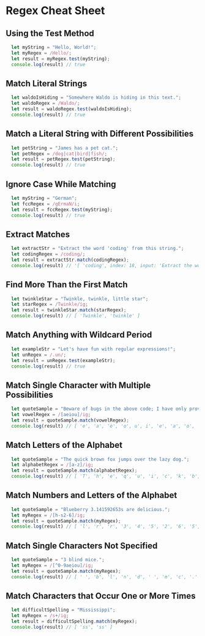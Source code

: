 # Regex Cheat Sheet

## Using the Test Method
```javascript
  let myString = "Hello, World!";
  let myRegex = /Hello/;
  let result = myRegex.test(myString);
  console.log(result) // true
```

## Match Literal Strings
```javascript
  let waldoIsHiding = "Somewhere Waldo is hiding in this text.";
  let waldoRegex = /Waldo/;
  let result = waldoRegex.test(waldoIsHiding);
  console.log(result) // true
```

## Match a Literal String with Different Possibilities
```javascript
  let petString = "James has a pet cat.";
  let petRegex = /dog|cat|bird|fish/;
  let result = petRegex.test(petString);
  console.log(result) // true
```

## Ignore Case While Matching
```javascript
  let myString = "German";
  let fccRegex = /gErmaN/i;
  let result = fccRegex.test(myString);
  console.log(result) // true
```

## Extract Matches
```javascript
  let extractStr = "Extract the word 'coding' from this string.";
  let codingRegex = /coding/;
  let result = extractStr.match(codingRegex);
  console.log(result) // '[ 'coding', index: 18, input: 'Extract the word \'coding\' from this string.' ]
```

## Find More Than the First Match
```javascript
  let twinkleStar = "Twinkle, twinkle, little star";
  let starRegex = /Twinkle/ig;
  let result = twinkleStar.match(starRegex);
  console.log(result) // [ 'Twinkle', 'twinkle' ]
```

## Match Anything with Wildcard Period
```javascript
  let exampleStr = "Let's have fun with regular expressions!";
  let unRegex = /.un/;
  let result = unRegex.test(exampleStr);
  console.log(result) // true
```

## Match Single Character with Multiple Possibilities
```javascript
  let quoteSample = "Beware of bugs in the above code; I have only proved it correct, not tried it.";
  let vowelRegex = /[aeiou]/ig;
  let result = quoteSample.match(vowelRegex);
  console.log(result) // [ 'e', 'a', 'e', 'o', u', i', 'e', 'a', 'o', 'e', 'o', 'e', 'I', 'a', 'e', 'o', 'o', 'e', 'i', 'o', 'e', 'o', 'i', 'e', 'i' ]
```

## Match Letters of the Alphabet
```javascript
  let quoteSample = "The quick brown fox jumps over the lazy dog.";
  let alphabetRegex = /[a-z]/ig;
  let result = quoteSample.match(alphabetRegex);
  console.log(result) // [ 'T', 'h', 'e', 'q', 'u', 'i', 'c', 'k', 'b', 'r', 'o', 'w', 'n', 'f', 'o', 'x', 'j', 'u', 'm', 'p', 's', 'o', 'v', 'e', 'r', 't', 'h', 'e', 'l', 'a', 'z', 'y', 'd', 'o', 'g' ]
```

## Match Numbers and Letters of the Alphabet
```javascript
  let quoteSample = "Blueberry 3.141592653s are delicious.";
  let myRegex = /[h-s2-6]/ig;
  let result = quoteSample.match(myRegex); 
  console.log(result) // [ 'l', 'r', 'r', '3', '4', '5', '2', '6', '5', '3', 's', 'r', 'l', 'i', 'i', 'o', 's' ]
```

## Match Single Characters Not Specified
```javascript
  let quoteSample = "3 blind mice.";
  let myRegex = /[^0-9aeiou]/ig;
  let result = quoteSample.match(myRegex);
  console.log(result) // [ ' ', 'b', 'l', 'n', 'd', ' ', 'm', 'c', '.' ]
```

## Match Characters that Occur One or More Times
```javascript
  let difficultSpelling = "Mississippi";
  let myRegex = /s+/ig;
  let result = difficultSpelling.match(myRegex);
  console.log(result) // [ 'ss', 'ss' ]
```